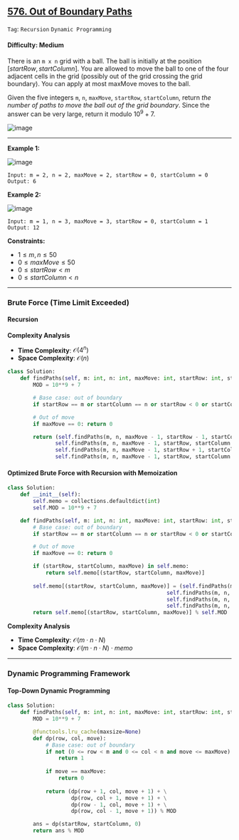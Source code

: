 ## [576. Out of Boundary Paths](https://leetcode.com/problems/out-of-boundary-paths)

```Tag```: ```Recursion``` ```Dynamic Programming```

#### Difficulty: Medium

There is an ```m x n``` grid with a ball. The ball is initially at the position $[startRow, startColumn]$. You are allowed to move the ball to one of the four adjacent cells in the grid (possibly out of the grid crossing the grid boundary). You can apply at most maxMove moves to the ball.

Given the five integers ```m```, ```n```, ```maxMove```, ```startRow```, ```startColumn```, return _the number of paths to move the ball out of the grid boundary_. Since the answer can be very large, return it modulo $10^9 + 7$.

![image](https://github.com/quananhle/Python/assets/35042430/399a36f8-531f-40df-8db2-56a067ac37b9)

---

__Example 1:__

![image](https://assets.leetcode.com/uploads/2021/04/28/out_of_boundary_paths_1.png)
```
Input: m = 2, n = 2, maxMove = 2, startRow = 0, startColumn = 0
Output: 6
```

__Example 2:__

![image](https://assets.leetcode.com/uploads/2021/04/28/out_of_boundary_paths_2.png)
```
Input: m = 1, n = 3, maxMove = 3, startRow = 0, startColumn = 1
Output: 12
```

__Constraints:__

- $1 \le m, n \le 50$
- $0 \le maxMove \le 50$
- $0 \le startRow \lt m$
- $0 \le startColumn \lt n$

---

### Brute Force (Time Limit Exceeded)

#### Recursion

__Complexity Analysis__

- __Time Complexity__: $\mathcal{O}(4^n)$
- __Space Complexity__: $\mathcal{O}(n)$

```Python
class Solution:
    def findPaths(self, m: int, n: int, maxMove: int, startRow: int, startColumn: int) -> int:
        MOD = 10**9 + 7

        # Base case: out of boundary
        if startRow == m or startColumn == n or startRow < 0 or startColumn < 0: return 1

        # Out of move
        if maxMove == 0: return 0

        return (self.findPaths(m, n, maxMove - 1, startRow - 1, startColumn) + \
               self.findPaths(m, n, maxMove - 1, startRow, startColumn - 1) + \
               self.findPaths(m, n, maxMove - 1, startRow + 1, startColumn) + \
               self.findPaths(m, n, maxMove - 1, startRow, startColumn + 1)) % MOD
```

#### Optimized Brute Force with Recursion with Memoization

```Python
class Solution:
    def __init__(self):
        self.memo = collections.defaultdict(int)
        self.MOD = 10**9 + 7

    def findPaths(self, m: int, n: int, maxMove: int, startRow: int, startColumn: int) -> int:
        # Base case: out of boundary
        if startRow == m or startColumn == n or startRow < 0 or startColumn < 0: return 1

        # Out of move
        if maxMove == 0: return 0

        if (startRow, startColumn, maxMove) in self.memo:
            return self.memo[(startRow, startColumn, maxMove)]
        
        self.memo[(startRow, startColumn, maxMove)] = (self.findPaths(m, n, maxMove - 1, startRow - 1, startColumn) + \
                                                  self.findPaths(m, n, maxMove - 1, startRow, startColumn - 1) + \
                                                  self.findPaths(m, n, maxMove - 1, startRow + 1, startColumn) + \
                                                  self.findPaths(m, n, maxMove - 1, startRow, startColumn + 1)) % self.MOD
        return self.memo[(startRow, startColumn, maxMove)] % self.MOD
```

__Complexity Analysis__

- __Time Complexity__: $\mathcal{O}(m \cdot n \cdot N)$
- __Space Complexity__: $\mathcal{O}(m \cdot n \cdot N) \cdot memo$

---

### Dynamic Programming Framework

#### Top-Down Dynamic Programming

```Python
class Solution:
    def findPaths(self, m: int, n: int, maxMove: int, startRow: int, startColumn: int) -> int:
        MOD = 10**9 + 7

        @functools.lru_cache(maxsize=None)
        def dp(row, col, move):
            # Base case: out of boundary
            if not (0 <= row < m and 0 <= col < n and move <= maxMove):
                return 1
            
            if move == maxMove:
                return 0
            
            return (dp(row + 1, col, move + 1) + \
                    dp(row, col + 1, move + 1) + \
                    dp(row - 1, col, move + 1) + \
                    dp(row, col - 1, move + 1)) % MOD

        ans = dp(startRow, startColumn, 0)
        return ans % MOD
```
